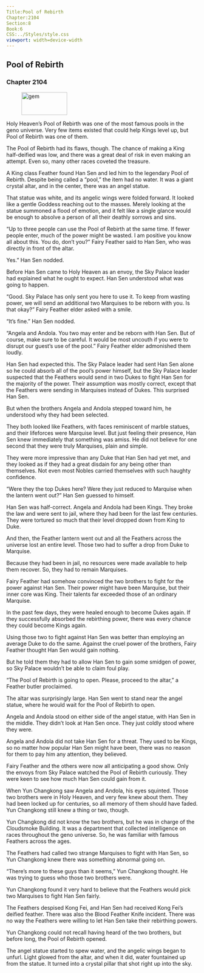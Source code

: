 ```yaml
---
Title:Pool of Rebirth 
Chapter:2104 
Section:8 
Book:6 
CSS:../Styles/style.css 
viewport: width=device-width
---
```

  
## Pool of Rebirth
### Chapter 2104
  
<figure>
	<img src="../Images/gem.gif" alt="gem" id="gem" width="120" height="60" />
</figure>
  

  
Holy Heaven’s Pool of Rebirth was one of the most famous pools in the geno universe. Very few items existed that could help Kings level up, but Pool of Rebirth was one of them.

The Pool of Rebirth had its flaws, though. The chance of making a King half-deified was low, and there was a great deal of risk in even making an attempt. Even so, many other races coveted the treasure.

A King class Feather found Han Sen and led him to the legendary Pool of Rebirth. Despite being called a “pool,” the item had no water. It was a giant crystal altar, and in the center, there was an angel statue.

That statue was white, and its angelic wings were folded forward. It looked like a gentle Goddess reaching out to the masses. Merely looking at the statue summoned a flood of emotion, and it felt like a single glance would be enough to absolve a person of all their deathly sorrows and sins.

“Up to three people can use the Pool of Rebirth at the same time. If fewer people enter, much of the power might be wasted. I am positive you know all about this. You do, don’t you?” Fairy Feather said to Han Sen, who was directly in front of the altar.

Yes.” Han Sen nodded.

Before Han Sen came to Holy Heaven as an envoy, the Sky Palace leader had explained what he ought to expect. Han Sen understood what was going to happen.

“Good. Sky Palace has only sent you here to use it. To keep from wasting power, we will send an additional two Marquises to be reborn with you. Is that okay?” Fairy Feather elder asked with a smile.

“It’s fine.” Han Sen nodded.

“Angela and Andola. You two may enter and be reborn with Han Sen. But of course, make sure to be careful. It would be most uncouth if you were to disrupt our guest’s use of the pool.” Fairy Feather elder admonished them loudly.

Han Sen had expected this. The Sky Palace leader had sent Han Sen alone so he could absorb all of the pool’s power himself, but the Sky Palace leader suspected that the Feathers would send in two Dukes to fight Han Sen for the majority of the power. Their assumption was mostly correct, except that the Feathers were sending in Marquises instead of Dukes. This surprised Han Sen.

But when the brothers Angela and Andola stepped toward him, he understood why they had been selected.

They both looked like Feathers, with faces reminiscent of marble statues, and their lifeforces were Marquise level. But just feeling their presence, Han Sen knew immediately that something was amiss. He did not believe for one second that they were truly Marquises, plain and simple.

They were more impressive than any Duke that Han Sen had yet met, and they looked as if they had a great disdain for any being other than themselves. Not even most Nobles carried themselves with such haughty confidence.

“Were they the top Dukes here? Were they just reduced to Marquise when the lantern went out?” Han Sen guessed to himself.

Han Sen was half-correct. Angela and Andola had been Kings. They broke the law and were sent to jail, where they had been for the last few centuries. They were tortured so much that their level dropped down from King to Duke.

And then, the Feather lantern went out and all the Feathers across the universe lost an entire level. Those two had to suffer a drop from Duke to Marquise.

Because they had been in jail, no resources were made available to help them recover. So, they had to remain Marquises.

Fairy Feather had somehow convinced the two brothers to fight for the power against Han Sen. Their power might have been Marquise, but their inner core was King. Their talents far exceeded those of an ordinary Marquise.

In the past few days, they were healed enough to become Dukes again. If they successfully absorbed the rebirthing power, there was every chance they could become Kings again.

Using those two to fight against Han Sen was better than employing an average Duke to do the same. Against the cruel power of the brothers, Fairy Feather thought Han Sen would gain nothing.

But he told them they had to allow Han Sen to gain some smidgen of power, so Sky Palace wouldn’t be able to claim foul play.

“The Pool of Rebirth is going to open. Please, proceed to the altar,” a Feather butler proclaimed.

The altar was surprisingly large. Han Sen went to stand near the angel statue, where he would wait for the Pool of Rebirth to open.

Angela and Andola stood on either side of the angel statue, with Han Sen in the middle. They didn’t look at Han Sen once. They just coldly stood where they were.

Angela and Andola did not take Han Sen for a threat. They used to be Kings, so no matter how popular Han Sen might have been, there was no reason for them to pay him any attention, they believed.

Fairy Feather and the others were now all anticipating a good show. Only the envoys from Sky Palace watched the Pool of Rebirth curiously. They were keen to see how much Han Sen could gain from it.

When Yun Changkong saw Angela and Andola, his eyes squinted. Those two brothers were in Holy Heaven, and very few knew about them. They had been locked up for centuries, so all memory of them should have faded. Yun Changkong still knew a thing or two, though.

Yun Changkong did not know the two brothers, but he was in charge of the Cloudsmoke Building. It was a department that collected intelligence on races throughout the geno universe. So, he was familiar with famous Feathers across the ages.

The Feathers had called two strange Marquises to fight with Han Sen, so Yun Changkong knew there was something abnormal going on.

“There’s more to these guys than it seems,” Yun Changkong thought. He was trying to guess who those two brothers were.

Yun Changkong found it very hard to believe that the Feathers would pick two Marquises to fight Han Sen fairly.

The Feathers despised Kong Fei, and Han Sen had received Kong Fei’s deified feather. There was also the Blood Feather Knife incident. There was no way the Feathers were willing to let Han Sen take their rebirthing powers.

Yun Changkong could not recall having heard of the two brothers, but before long, the Pool of Rebirth opened.

The angel statue started to spew water, and the angelic wings began to unfurl. Light glowed from the altar, and when it did, water fountained up from the statue. It turned into a crystal pillar that shot right up into the sky.